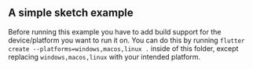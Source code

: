 ## A simple sketch example

Before running this example you have to add build support for the device/platform you want to run it on.
You can do this by running `flutter create --platforms=windows,macos,linux .` inside of this folder, except replacing `windows,macos,linux` with your intended platform.